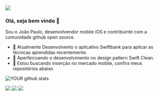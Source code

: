 <img src="https://github.com/pr2tik1/pr2tik1/blob/master/IMAGE-NAME">

### Olá, seja bem vindo 🤝 
Sou o João Paulo, desenvolvendor mobile iOS e contribuinte com a comunidade github open source.
- 🔭 Atualmente Desenvolvento o aplicativo Swiftbank para aplicar as técnicas aprendidas recentemente.
- 🌱 Aperfeicoando o desenvolvimento no design pattern Swift Clean.
- 🤝 Estou buscando inserção no mercado mobile, confira meus repositórios abaixo

![YOUR github stats](https://github-readme-stats.vercel.app/api?username=USERNAME)

[<img src="https://img.shields.io/badge/twitter-%231DA1F2.svg?&style=for-the-badge&logo=twitter&logoColor=white" />](https://twitter.com/USERNAME) [<img src="https://img.shields.io/badge/medium-%2312100E.svg?&style=for-the-badge&logo=medium&logoColor=white" />](https://medium.com/USERNAME)  [<img src="https://img.shields.io/badge/linkedin-%230077B5.svg?&style=for-the-badge&logo=linkedin&logoColor=white" />](https://www.linkedin.com/in/USERNAME/)
